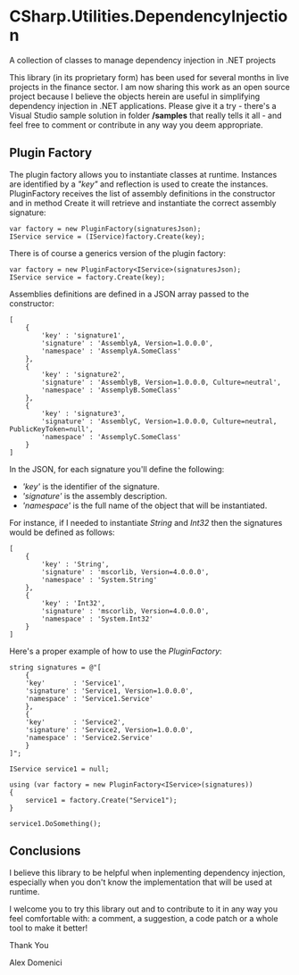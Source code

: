 # CSharp.Utilities.DependencyInjection
A collection of classes to manage dependency injection in .NET projects

This library (in its proprietary form) has been used for several months in live projects in the finance sector. 
I am now sharing this work as an open source project because I believe the objects herein are useful in simplifying dependency injection in .NET applications.
Please give it a try - there's a Visual Studio sample solution in folder <b>/samples</b> that really tells it all - and feel free to comment or contribute in any way you deem appropriate. 

## Plugin Factory
The plugin factory allows you to instantiate classes at runtime. Instances are identified by a <i>"key"</i> and reflection is used to create the instances.
PluginFactory receives the list of assembly definitions in the constructor and in method Create it will retrieve and instantiate the correct assembly signature:
```
var factory = new PluginFactory(signaturesJson);
IService service = (IService)factory.Create(key);
```

There is of course a generics version of the plugin factory:
```
var factory = new PluginFactory<IService>(signaturesJson);
IService service = factory.Create(key);
```

Assemblies definitions are defined in a JSON array passed to the constructor:
```
[
	{
		'key' : 'signature1',
		'signature' : 'AssemblyA, Version=1.0.0.0',
		'namespace' : 'AssemplyA.SomeClass'
	},
	{
		'key' : 'signature2', 
		'signature' : 'AssemblyB, Version=1.0.0.0, Culture=neutral',
		'namespace' : 'AssemplyB.SomeClass'
	},
	{
		'key' : 'signature3', 
		'signature' : 'AssemblyC, Version=1.0.0.0, Culture=neutral, PublicKeyToken=null',
		'namespace' : 'AssemplyC.SomeClass'
	}
] 
```
In the JSON, for each signature you'll define the following:
-	<i>'key'</i> is the identifier of the signature.
-	<i>'signature'</i> is the assembly description.
-	<i>'namespace'</i> is the full name of the object that will be instantiated.

For instance, if I needed to instantiate <i>String</i> and <i>Int32</i> then the signatures would be defined as follows:
```
[
	{
		'key' : 'String',
		'signature' : 'mscorlib, Version=4.0.0.0',
		'namespace' : 'System.String'
	},
	{
		'key' : 'Int32', 
		'signature' : 'mscorlib, Version=4.0.0.0',
		'namespace' : 'System.Int32'
	}
] 
```

Here's a proper example of how to use the <i>PluginFactory</i>:
```
string signatures = @"[
    {
    'key'       : 'Service1',
    'signature' : 'Service1, Version=1.0.0.0',
    'namespace' : 'Service1.Service'
    },
    {
    'key'       : 'Service2',
    'signature' : 'Service2, Version=1.0.0.0',
    'namespace' : 'Service2.Service'
    }
]";

IService service1 = null;

using (var factory = new PluginFactory<IService>(signatures))
{
	service1 = factory.Create("Service1");
}

service1.DoSomething();
```

## Conclusions
I believe this library to be helpful when inplementing dependency injection, especially when you don't know the implementation that will be used at runtime. 

I welcome you to try this library out and to contribute to it in any way you feel comfortable with: a comment, a suggestion, a code patch or a whole tool to make it better! 

Thank You

Alex Domenici

